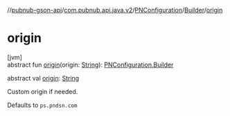 //[pubnub-gson-api](../../../../index.md)/[com.pubnub.api.java.v2](../../index.md)/[PNConfiguration](../index.md)/[Builder](index.md)/[origin](origin.md)

# origin

[jvm]\
abstract fun [origin](origin.md)(origin: [String](https://kotlinlang.org/api/latest/jvm/stdlib/kotlin-stdlib/kotlin/-string/index.html)): [PNConfiguration.Builder](index.md)

abstract val [origin](origin.md): [String](https://kotlinlang.org/api/latest/jvm/stdlib/kotlin-stdlib/kotlin/-string/index.html)

Custom origin if needed.

Defaults to `ps.pndsn.com`
